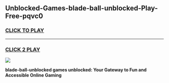 
## Unblocked-Games-blade-ball-unblocked-Play-Free-pqvc0
<h3>
<a href="https://premium76.site?title=blade-ball-unblocked&ref=18A1">CLICK TO PLAY</a></h3>
<hr>

<h3>
<a href="https://premium76.site?title=blade-ball-unblocked&ref=18A1">CLICK 2 PLAY</a>
  
</h3>

<a href="https://premium76.site?title=blade-ball-unblocked&ref=18A1"><img src="https://clearcache.store/games.png"></a>


**blade-ball-unblocked games unblocked: Your Gateway to Fun and Accessible Online Gaming**
